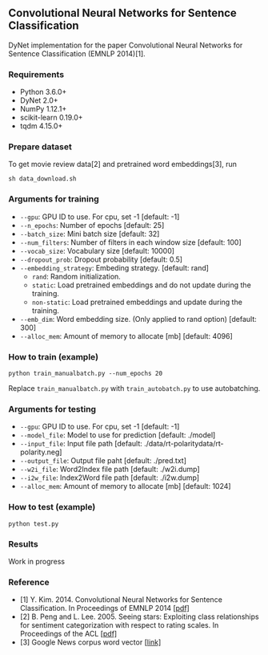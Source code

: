## Convolutional Neural Networks for Sentence Classification

DyNet implementation for the paper Convolutional Neural Networks for Sentence Classification (EMNLP 2014)[1].

### Requirements
- Python 3.6.0+
- DyNet 2.0+
- NumPy 1.12.1+
- scikit-learn 0.19.0+
- tqdm 4.15.0+

### Prepare dataset
To get movie review data[2] and pretrained word embeddings[3], run
```
sh data_download.sh
```

### Arguments for training
- `--gpu`: GPU ID to use. For cpu, set -1 [default: -1]
- `--n_epochs`: Number of epochs [default: 25]
- `--batch_size`: Mini batch size [default: 32]
- `--num_filters`: Number of filters in each window size [default: 100]
- `--vocab_size`: Vocabulary size [default: 10000]
- `--dropout_prob`: Dropout probability [default: 0.5]
- `--embedding_strategy`: Embeding strategy. [default: rand]
    - `rand`: Random initialization.
    - `static`: Load pretrained embeddings and do not update during the training.
    - `non-static`: Load pretrained embeddings and update during the training.
- `--emb_dim`: Word embedding size. (Only applied to rand option) [default: 300]
- `--alloc_mem`: Amount of memory to allocate [mb] [default: 4096]

### How to train (example)
```
python train_manualbatch.py --num_epochs 20
```
Replace `train_manualbatch.py` with `train_autobatch.py` to use autobatching.

### Arguments for testing
- `--gpu`: GPU ID to use. For cpu, set -1 [default: -1]
- `--model_file`: Model to use for prediction [default: ./model]
- `--input_file`: Input file path [default: ./data/rt-polaritydata/rt-polarity.neg]
- `--output_file`: Output file paht [default: ./pred.txt]
- `--w2i_file`: Word2Index file path [default: ./w2i.dump]
- `--i2w_file`: Index2Word file path [default: ./i2w.dump]
- `--alloc_mem`: Amount of memory to allocate [mb] [default: 1024]

### How to test (example)
```
python test.py
```

### Results
Work in progress

### Reference
- [1] Y. Kim. 2014. Convolutional Neural Networks for Sentence Classification. In Proceedings of EMNLP 2014 \[[pdf\]](https://arxiv.org/pdf/1408.5882.pdf)
- [2] B. Peng and L. Lee. 2005. Seeing stars: Exploiting class relationships for sentiment categorization with respect to rating scales. In Proceedings of the ACL \[[pdf\]](http://www.cs.cornell.edu/home/llee/papers/pang-lee-stars.pdf)
- [3] Google News corpus word vector \[[link\]](https://code.google.com/archive/p/word2vec/)
